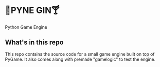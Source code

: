 # 🌲PYNE GIN🍸
Python Game Engine

## What's in this repo
This repo contains the source code for a small game engine built on top of PyGame. It also comes along with premade "gamelogic" to test the engine.

